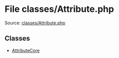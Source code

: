 File classes/Attribute.php
=========

Source: [classes/Attribute.php](https://github.com/PrestaShop/PrestaShop/blob/1.5.4.0/classes/Attribute.php)


Classes
-------

* [AttributeCore](class.AttributeCore.md)

